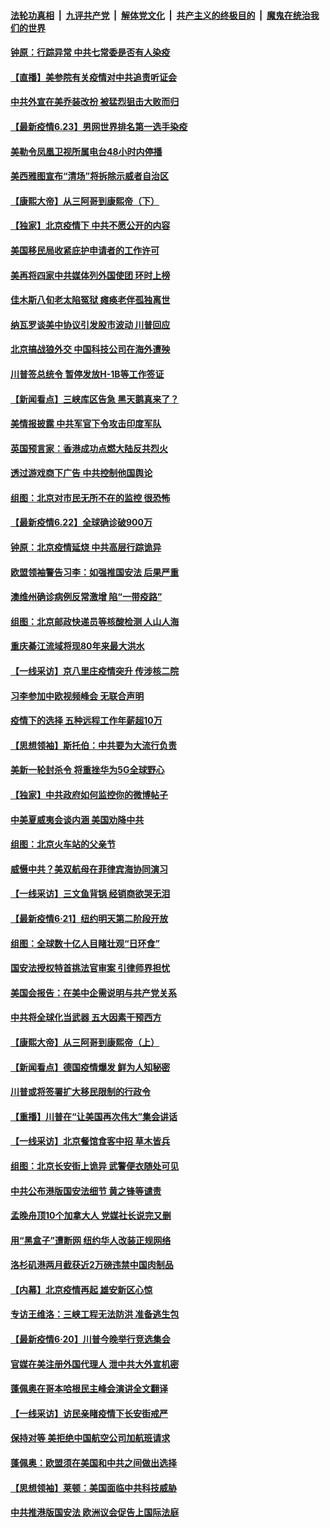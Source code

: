

####  [法轮功真相](../../../../basic/blob/master/README.md?t=06240531) &nbsp;|&nbsp; [九评共产党](../../../../9ping.md/blob/master/README.md?t=06240531) &nbsp;|&nbsp; [解体党文化](../../../../jtdwh.md/blob/master/README.md?t=06240531)  &nbsp;|&nbsp; [共产主义的终极目的](../../../../gczydzjmd.md/blob/master/README.md?t=06240531) &nbsp;|&nbsp; [魔鬼在统治我们的世界](../../../../mgztzwmdsj.md/blob/master/README.md?t=06240531) 

#### [钟原：行踪异常 中共七常委是否有人染疫](../pages/nf4514/n12207556.md?t=06240531) 

#### [【直播】美参院有关疫情对中共追责听证会](../pages/nf4514/n12207370.md?t=06240531) 

#### [中共外宣在美乔装改扮 被猛烈狙击大败而归](../pages/nf4514/n12207048.md?t=06240531) 

#### [【最新疫情6.23】男网世界排名第一选手染疫](../pages/nf4514/n12205436.md?t=06240531) 

#### [美勒令凤凰卫视所属电台48小时内停播](../pages/nf4514/n12205664.md?t=06240531) 

#### [美西雅图宣布“清场”将拆除示威者自治区](../pages/nf4514/n12206432.md?t=06240531) 

#### [【康熙大帝】从三阿哥到康熙帝（下）](../pages/nf4514/n12131930.md?t=06240531) 

#### [【独家】北京疫情下 中共不愿公开的内容](../pages/nf4514/n12203800.md?t=06240531) 

#### [美国移民局收紧庇护申请者的工作许可](../pages/nf4514/n12206240.md?t=06240531) 

#### [美再将四家中共媒体列外国使团 环时上榜](../pages/nf4514/n12205059.md?t=06240531) 

#### [佳木斯八旬老太陷冤狱 瘫痪老伴孤独离世](../pages/nf4514/n12203870.md?t=06240531) 

#### [纳瓦罗谈美中协议引发股市波动 川普回应](../pages/nf4514/n12205543.md?t=06240531) 

#### [北京搞战狼外交 中国科技公司在海外遭殃](../pages/nf4514/n12204846.md?t=06240531) 

#### [川普签总统令 暂停发放H-1B等工作签证](../pages/nf4514/n12205286.md?t=06240531) 

#### [【新闻看点】三峡库区告急 黑天鹅真来了？](../pages/nf4514/n12205008.md?t=06240531) 

#### [美情报披露 中共军官下令攻击印度军队](../pages/nf4514/n12205206.md?t=06240531) 

#### [英国预言家：香港成功点燃大陆反共烈火](../pages/nf4514/n12205226.md?t=06240531) 

#### [透过游戏商下广告 中共控制他国舆论](../pages/nf4514/n12204433.md?t=06240531) 

#### [组图：北京对市民无所不在的监控 很恐怖](../pages/nf4514/n12204898.md?t=06240531) 

#### [【最新疫情6.22】全球确诊破900万](../pages/nf4514/n12199354.md?t=06240531) 

#### [钟原：北京疫情延烧 中共高层行踪诡异](../pages/nf4514/n12204828.md?t=06240531) 

#### [欧盟领袖警告习李：如强推国安法 后果严重](../pages/nf4514/n12204750.md?t=06240531) 

#### [澳维州确诊病例反常激增 陷“一带疫路”](../pages/nf4514/n12203793.md?t=06240531) 

#### [组图：北京邮政快递员等核酸检测 人山人海](../pages/nf4514/n12204212.md?t=06240531) 

#### [重庆綦江流域将现80年来最大洪水](../pages/nf4514/n12203735.md?t=06240531) 

#### [【一线采访】京八里庄疫情突升 传涉核二院](../pages/nf4514/n12204209.md?t=06240531) 

#### [习李参加中欧视频峰会 无联合声明](../pages/nf4514/n12203689.md?t=06240531) 

#### [疫情下的选择 五种远程工作年薪超10万](../pages/nf4514/n12190408.md?t=06240531) 

#### [【思想领袖】斯托伯：中共要为大流行负责](../pages/nf4514/n12115529.md?t=06240531) 

#### [美新一轮封杀令 将重挫华为5G全球野心](../pages/nf4514/n12202488.md?t=06240531) 

#### [【独家】中共政府如何监控你的微博帖子](../pages/nf4514/n12192234.md?t=06240531) 

#### [中美夏威夷会谈内涵 美国劝降中共](../pages/nf4514/n12202579.md?t=06240531) 

#### [组图：北京火车站的父亲节](../pages/nf4514/n12202250.md?t=06240531) 

#### [威慑中共？美双航母在菲律宾海协同演习](../pages/nf4514/n12202399.md?t=06240531) 

#### [【一线采访】三文鱼背锅 经销商欲哭无泪](../pages/nf4514/n12202308.md?t=06240531) 

#### [【最新疫情6·21】纽约明天第二阶段开放](../pages/nf4514/n12196332.md?t=06240531) 

#### [组图：全球数十亿人目睹壮观“日环食”](../pages/nf4514/n12202171.md?t=06240531) 

#### [国安法授权特首挑法官审案 引律师界担忧](../pages/nf4514/n12202121.md?t=06240531) 

#### [美国会报告：在美中企需说明与共产党关系](../pages/nf4514/n12199133.md?t=06240531) 

#### [中共将全球化当武器 五大因素干预西方](../pages/nf4514/n12186089.md?t=06240531) 

#### [【康熙大帝】从三阿哥到康熙帝（上）](../pages/nf4514/n12130110.md?t=06240531) 

#### [【新闻看点】德国疫情爆发 鲜为人知秘密](../pages/nf4514/n12200936.md?t=06240531) 

#### [川普或将签署扩大移民限制的行政令](../pages/nf4514/n12201017.md?t=06240531) 

#### [【重播】川普在“让美国再次伟大”集会讲话](../pages/nf4514/n12199351.md?t=06240531) 

#### [【一线采访】北京餐馆食客中招 草木皆兵](../pages/nf4514/n12200863.md?t=06240531) 

#### [组图：北京长安街上诡异 武警便衣随处可见](../pages/nf4514/n12200681.md?t=06240531) 

#### [中共公布港版国安法细节 黄之锋等谴责](../pages/nf4514/n12200535.md?t=06240531) 

#### [孟晚舟顶10个加拿大人 党媒社长说完又删](../pages/nf4514/n12200398.md?t=06240531) 

#### [用“黑盒子”遭断网   纽约华人改装正规网络](../pages/nf4514/n12199538.md?t=06240531) 

#### [洛杉矶港两月截获近2万磅违禁中国肉制品](../pages/nf4514/n12199208.md?t=06240531) 

#### [【内幕】北京疫情再起 雄安新区心惊](../pages/nf4514/n12195087.md?t=06240531) 

#### [专访王维洛：三峡工程无法防洪 准备逃生包](../pages/nf4514/n12199884.md?t=06240531) 

#### [【最新疫情6·20】川普今晚举行竞选集会](../pages/nf4514/n12199376.md?t=06240531) 

#### [官媒在美注册外国代理人 泄中共大外宣机密](../pages/nf4514/n12199534.md?t=06240531) 

#### [蓬佩奥在哥本哈根民主峰会演讲全文翻译](../pages/nf4514/n12199290.md?t=06240531) 

#### [【一线采访】访民亲睹疫情下长安街戒严](../pages/nf4514/n12199890.md?t=06240531) 

#### [保持对等 美拒绝中国航空公司加航班请求](../pages/nf4514/n12199377.md?t=06240531) 

#### [蓬佩奥：欧盟须在美国和中共之间做出选择](../pages/nf4514/n12199184.md?t=06240531) 

#### [【思想领袖】莱顿：美国面临中共科技威胁](../pages/nf4514/n12033930.md?t=06240531) 

#### [中共推港版国安法 欧洲议会促告上国际法庭](../pages/nf4514/n12199257.md?t=06240531) 

